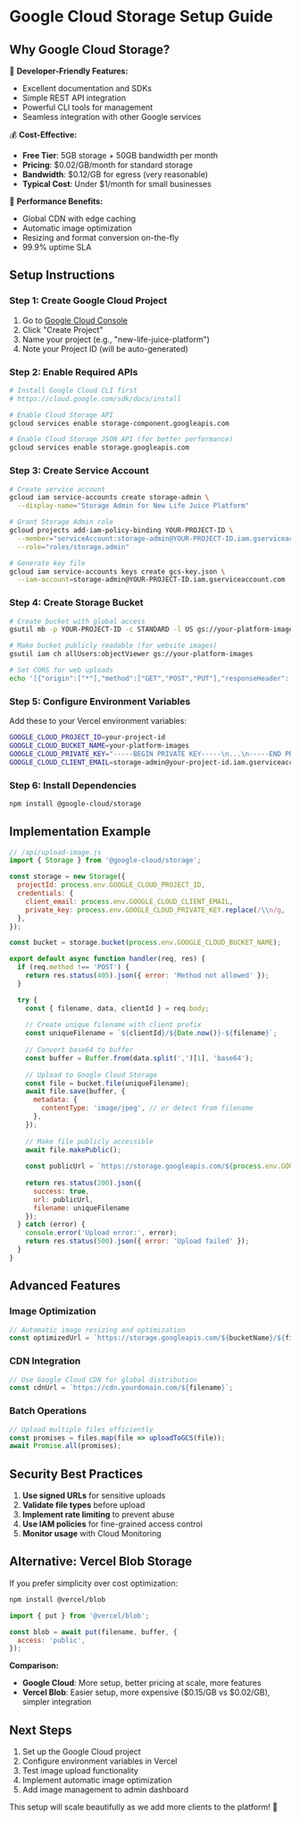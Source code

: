 # Google Cloud Storage Setup Guide

## Why Google Cloud Storage?

🌟 **Developer-Friendly Features:**
- Excellent documentation and SDKs
- Simple REST API integration
- Powerful CLI tools for management
- Seamless integration with other Google services

💰 **Cost-Effective:**
- **Free Tier**: 5GB storage + 50GB bandwidth per month
- **Pricing**: $0.02/GB/month for standard storage
- **Bandwidth**: $0.12/GB for egress (very reasonable)
- **Typical Cost**: Under $1/month for small businesses

🚀 **Performance Benefits:**
- Global CDN with edge caching
- Automatic image optimization
- Resizing and format conversion on-the-fly
- 99.9% uptime SLA

## Setup Instructions

### Step 1: Create Google Cloud Project

1. Go to [Google Cloud Console](https://console.cloud.google.com/)
2. Click "Create Project"
3. Name your project (e.g., "new-life-juice-platform")
4. Note your Project ID (will be auto-generated)

### Step 2: Enable Required APIs

```bash
# Install Google Cloud CLI first
# https://cloud.google.com/sdk/docs/install

# Enable Cloud Storage API
gcloud services enable storage-component.googleapis.com

# Enable Cloud Storage JSON API (for better performance)
gcloud services enable storage.googleapis.com
```

### Step 3: Create Service Account

```bash
# Create service account
gcloud iam service-accounts create storage-admin \
  --display-name="Storage Admin for New Life Juice Platform"

# Grant Storage Admin role
gcloud projects add-iam-policy-binding YOUR-PROJECT-ID \
  --member="serviceAccount:storage-admin@YOUR-PROJECT-ID.iam.gserviceaccount.com" \
  --role="roles/storage.admin"

# Generate key file
gcloud iam service-accounts keys create gcs-key.json \
  --iam-account=storage-admin@YOUR-PROJECT-ID.iam.gserviceaccount.com
```

### Step 4: Create Storage Bucket

```bash
# Create bucket with global access
gsutil mb -p YOUR-PROJECT-ID -c STANDARD -l US gs://your-platform-images

# Make bucket publicly readable (for website images)
gsutil iam ch allUsers:objectViewer gs://your-platform-images

# Set CORS for web uploads
echo '[{"origin":["*"],"method":["GET","POST","PUT"],"responseHeader":["Content-Type"],"maxAgeSeconds":3600}]' | gsutil cors set /dev/stdin gs://your-platform-images
```

### Step 5: Configure Environment Variables

Add these to your Vercel environment variables:

```bash
GOOGLE_CLOUD_PROJECT_ID=your-project-id
GOOGLE_CLOUD_BUCKET_NAME=your-platform-images
GOOGLE_CLOUD_PRIVATE_KEY="-----BEGIN PRIVATE KEY-----\n...\n-----END PRIVATE KEY-----\n"
GOOGLE_CLOUD_CLIENT_EMAIL=storage-admin@your-project-id.iam.gserviceaccount.com
```

### Step 6: Install Dependencies

```bash
npm install @google-cloud/storage
```

## Implementation Example

```javascript
// /api/upload-image.js
import { Storage } from '@google-cloud/storage';

const storage = new Storage({
  projectId: process.env.GOOGLE_CLOUD_PROJECT_ID,
  credentials: {
    client_email: process.env.GOOGLE_CLOUD_CLIENT_EMAIL,
    private_key: process.env.GOOGLE_CLOUD_PRIVATE_KEY.replace(/\\n/g, '\n'),
  },
});

const bucket = storage.bucket(process.env.GOOGLE_CLOUD_BUCKET_NAME);

export default async function handler(req, res) {
  if (req.method !== 'POST') {
    return res.status(405).json({ error: 'Method not allowed' });
  }

  try {
    const { filename, data, clientId } = req.body;
    
    // Create unique filename with client prefix
    const uniqueFilename = `${clientId}/${Date.now()}-${filename}`;
    
    // Convert base64 to buffer
    const buffer = Buffer.from(data.split(',')[1], 'base64');
    
    // Upload to Google Cloud Storage
    const file = bucket.file(uniqueFilename);
    await file.save(buffer, {
      metadata: {
        contentType: 'image/jpeg', // or detect from filename
      },
    });
    
    // Make file publicly accessible
    await file.makePublic();
    
    const publicUrl = `https://storage.googleapis.com/${process.env.GOOGLE_CLOUD_BUCKET_NAME}/${uniqueFilename}`;
    
    return res.status(200).json({
      success: true,
      url: publicUrl,
      filename: uniqueFilename
    });
  } catch (error) {
    console.error('Upload error:', error);
    return res.status(500).json({ error: 'Upload failed' });
  }
}
```

## Advanced Features

### Image Optimization
```javascript
// Automatic image resizing and optimization
const optimizedUrl = `https://storage.googleapis.com/${bucketName}/${filename}=s400-c`; // 400px width, cropped
```

### CDN Integration
```javascript
// Use Google Cloud CDN for global distribution
const cdnUrl = `https://cdn.yourdomain.com/${filename}`;
```

### Batch Operations
```javascript
// Upload multiple files efficiently
const promises = files.map(file => uploadToGCS(file));
await Promise.all(promises);
```

## Security Best Practices

1. **Use signed URLs** for sensitive uploads
2. **Validate file types** before upload
3. **Implement rate limiting** to prevent abuse
4. **Use IAM policies** for fine-grained access control
5. **Monitor usage** with Cloud Monitoring

## Alternative: Vercel Blob Storage

If you prefer simplicity over cost optimization:

```bash
npm install @vercel/blob
```

```javascript
import { put } from '@vercel/blob';

const blob = await put(filename, buffer, {
  access: 'public',
});
```

**Comparison:**
- **Google Cloud**: More setup, better pricing at scale, more features
- **Vercel Blob**: Easier setup, more expensive ($0.15/GB vs $0.02/GB), simpler integration

## Next Steps

1. Set up the Google Cloud project
2. Configure environment variables in Vercel
3. Test image upload functionality
4. Implement automatic image optimization
5. Add image management to admin dashboard

This setup will scale beautifully as we add more clients to the platform! 🚀

